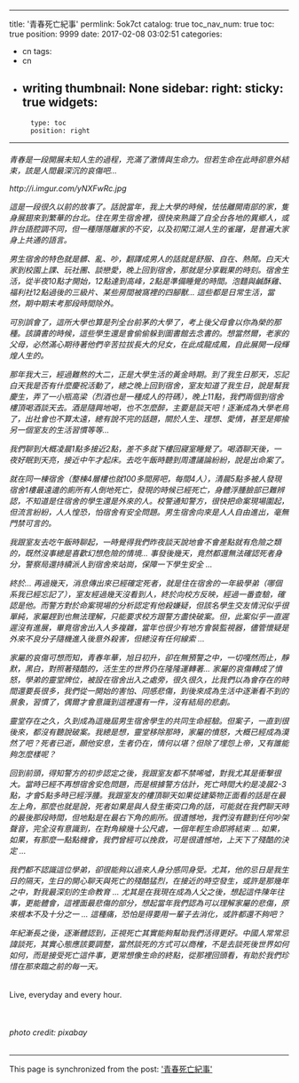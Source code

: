 
---
title: '青春死亡紀事'
permlink: 5ok7ct
catalog: true
toc_nav_num: true
toc: true
position: 9999
date: 2017-02-08 03:02:51
categories:
- cn
tags:
- cn
- writing
thumbnail: None
sidebar:
    right:
        sticky: true
widgets:
    -
        type: toc
        position: right
---


<html>
<h6><p>青春是一段開展未知人生的過程，充滿了激情與生命力。但若生命在此時卻意外結束，該是人間最深沉的哀傷吧...</p>
<p>http://i.imgur.com/yNXFwRc.jpg</p>
<p>這是一段很久以前的故事了。話說當年，我上大學的時候，怯怯離開南部的家，隻身展翅來到繁華的台北。住在男生宿舍裡，很快來熟識了自全台各地的異鄉人，或許台語腔調不同，但一種隱隱離家的不安，以及初闖江湖人生的雀躍，是普遍大家身上共通的語言。</p>
<p>男生宿舍的特色就是髒、亂、吵，翻譯成男人的話就是舒服、自在、熱鬧。白天大家到校園上課、玩社團、談戀愛，晚上回到宿舍，那就是分享戰果的時刻。宿舍生活，從半夜10點才開始，12點達到高峰，2點是準備睡覺的時間。泡麵與鹹酥雞、福利社12點過後的三級片、某些房間被窩裡的四腳獸... 這些都是日常生活，當然，期中期末考那段時間除外。</p>
<p>可別誤會了，這所大學也算是列全台前茅的大學了，考上後父母會以你為榮的那種。該讀書的時候，這些學生還是會偷偷躲到圖書館去念書的。想當然爾，老家的父母，必然滿心期待著他們辛苦拉拔長大的兒女，在此成龍成鳳，自此展開一段輝煌人生的。</p>
<p>那年我大三，經過難熬的大二，正是大學生活的黃金時期。到了我生日那天，忘記白天我是否有什麼慶祝活動了，總之晚上回到宿舍，室友知道了我生日，說是幫我慶生，弄了一小瓶高梁（烈酒也是一種成人的符碼），晚上11點，我們兩個到宿舍樓頂喝酒談天去。酒是隨興地喝，也不怎麼醉，主要是談天吧！逐漸成為大學老鳥了，出社會也不算太遠，總有說不完的話題，關於人生、理想、愛情，甚至是揶揄另一個室友的生活習慣等等...</p>
<p>我們聊到大概凌晨1點多接近2點，差不多就下樓回寢室睡覺了。喝酒聊天後，一夜好眠到天亮，接近中午才起床。去吃午飯時聽到周遭議論紛紛，說是出命案了。</p>
<p>就在同一棟宿舍（整棟4層樓也就100多間房吧，每間4人），清晨5點多被人發現宿舍1樓最遠邊的廁所有人倒地死亡，發現的時候已經死亡，身體浮腫臉部已難辨認，不知道是住宿舍的學生還是外來的人。校警通知警方，很快把命案現場圍起，但流言紛紛，人人惶恐，怕宿舍有安全問題。男生宿舍向來是人人自由進出，毫無門禁可言的。</p>
<p>我跟室友去吃午飯時聊起，一時覺得我們昨夜談天說地會不會差點就有危險之類的，既然沒事總是喜歡幻想危險的情境... 事發後幾天，竟然都還無法確認死者身分，警察局還持續派人到宿舍來站崗，保障一下學生安全 ...&nbsp;</p>
<p>終於... 再過幾天，消息傳出來已經確定死者，就是住在宿舍的一年級學弟（哪個系我已經忘記了），室友經過幾天沒看到人，終於向校方反映，經過一番查驗，確認是他。而警方對於命案現場的分析認定有他殺嫌疑，但該名學生交友情況似乎很單純，家屬趕到也無法理解，只能要求校方跟警方盡快破案。但，此案似乎一直遲遲沒有進展，畢竟宿舍出入人多複雜，當年也很少有地方會裝監視器，儘管懷疑是外來不良分子隨機進入後意外殺害，但總沒有任何線索 ...</p>
<p>家屬的哀傷可想而知，青春年華，旭日初升，卻在無預警之中，一切嘎然而止，靜默，黑白，對照著殘酷的，活生生的世界仍在隆隆運轉著... 家屬的哀傷轉成了憤怒，學弟的靈堂牌位，被設在宿舍出入之處旁，很久很久，比我們以為會存在的時間還要長很多，我們從一開始的害怕、同感悲傷，到後來成為生活中逐漸看不到的景象，習慣了，偶爾才會意識到這裡還有一件，沒有結局的悲劇。</p>
<p>靈堂存在之久，久到成為這幾屆男生宿舍學生的共同生命經驗。但案子，一直到很後來，都沒有聽說破案。我總是想，靈堂移除那時，家屬的憤怒，大概已經成為漠然了吧？死者已逝，願他安息，生者仍在，情何以堪？但除了埋怨上帝，又有誰能夠怎麼樣呢？</p>
<p>回到前頭，得知警方的初步認定之後，我跟室友都不禁唏噓，對我尤其是衝擊很大。當時已經不再想宿舍安危問題，而是根據警方估計，死亡時間大約是凌晨2-3點，才會5點多時已經浮腫。我跟室友的樓頂聊天如果從建築物正面看的話是在最左上角，那麼也就是說，死者如果是與人發生衝突口角的話，可能就在我們聊天時的最後那段時間，但地點是在最右下角的廁所。很遺憾地，我們沒有聽到任何吵架聲音，完全沒有意識到，在對角線幾十公尺處，一個年輕生命即將結束 ... 如果，如果，有那麼一點點機會，我們曾經可以挽救，可是很遺憾地，上天下了殘酷的決定 ...</p>
<p>我們都不認識這位學弟，卻很能夠以過來人身分感同身受。尤其，他的忌日是我生日的隔天，生日的開心聊天與死亡的殘酷猛烈，在接近的時空發生，或許是那幾年之中，對我最深刻的生命教育 ... 尤其是在我現在成為人父之後，想起這件陳年往事，更能體會，這裡面最悲傷的部分，想起當年我們認為可以理解家屬的悲傷，原來根本不及十分之一 ... 這種痛，恐怕是得要用一輩子去消化，或許都還不夠吧？</p>
<p>年紀漸長之後，逐漸體認到，正視死亡其實能夠幫助我們活得更好。中國人常常忌諱談死，其實心態應該要調整，當然談死的方式可以商榷，不是去談死後世界如何如何，而是接受死亡這件事，更常想像生命的終點，從那裡回頭看，有助於我們珍惜在那來臨之前的每一天。</p></h6>
<p>Live, everyday and every hour.</p>
<p><br></p>
<h6><p>photo credit: pixabay</p></h6>
</html>

- - -

This page is synchronized from the post: ['青春死亡紀事'](https://steemit.com/@deanliu/5ok7ct)
